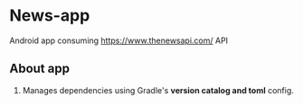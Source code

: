 # News-app
Android app consuming https://www.thenewsapi.com/ API

## About app

1. Manages dependencies using Gradle's **version catalog and toml** config.

